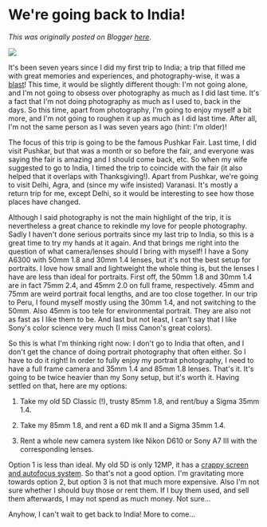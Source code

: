 # We're going back to India!

*This was originally posted on Blogger [here](https://photopensieve.blogspot.com/2018/09/were-going-back-to-india.html)*.

![](https://blogger.googleusercontent.com/img/b/R29vZ2xl/AVvXsEiW63QIigrTfrvhsKzWPhq2inpGZw-UPuy3oJ4tz7hXulhpjg4_DxQ9h_-kH1yiJ4tEcyTomj_fpAACBXLlJyCLcH3FYp0D39Yec4chWMubQapv472fB8FeZgSHmA-B1Z6nbxh4Vva_xW8j/s640/6318413560_036c68346c_z.jpg)

It's been seven years since I did my first trip to India; a trip that filled me with great memories and experiences, and photography-wise, it was a [blast](https://www.flickr.com/photos/8413680@N08/albums/72157628000459543)!
This time, it would be slightly different though: I'm not going alone, and I'm not going to obsess over photography as much as I did last time. It's a fact that I'm not doing photography as much as I used to, back in the days. So this time, apart from photography, I'm going to enjoy myself a bit more, and I'm not going to roughen it up as much as I did last time. After all, I'm not the same person as I was seven years ago (hint: I'm older)!

The focus of this trip is going to be the famous Pushkar Fair. Last time, I did visit Pushkar, but that was a month or so before the fair, and everyone was saying the fair is amazing and I should come back, etc. So when my wife suggested to go to India, I timed the trip to coincide with the fair (it also helped that it overlaps with Thanksgiving!). Apart from Pushkar, we're going to visit Delhi, Agra, and (since my wife insisted) Varanasi. It's mostly a return trip for me, except Delhi, so it would be interesting to see how those places have changed.

Although I said photography is not the main highlight of the trip, it is nevertheless a great chance to rekindle my love for people photography. Sadly I haven't done serious portraits since my last trip to India, so this is a great time to try my hands at it again. And that brings me right into the question of what camera/lenses should I bring with myself! I have a Sony A6300 with 50mm 1.8 and 30mm 1.4 lenses, but it's not the best setup for portraits. I love how small and lightweight the whole thing is, but the lenses I have are less than ideal for portraits. First off, the 50mm 1.8 and 30mm 1.4 are in fact 75mm 2.4, and 45mm 2.0 on full frame, respectively. 45mm and 75mm are weird portrait focal lengths, and are too close together. In our trip to Peru, I found myself mostly using the 30mm 1.4, and not switching to the 50mm. Also 45mm is too tele for environmental portrait. They are also not as fast as I like them to be. And last but not least, I can't say that I like Sony's color science very much (I miss Canon's great colors).

So this is what I'm thinking right now: I don't go to India that often, and I don't get the chance of doing portrait photography that often either. So I have to do it right! In order to fully enjoy my portrait photography, I need to have a full frame camera and 35mm 1.4 and 85mm 1.8 lenses. That's it. It's going to be twice heavier than my Sony setup, but it's worth it. Having settled on that, here are my options:

1. Take my old 5D Classic (!), trusty 85mm 1.8, and rent/buy a Sigma 35mm 1.4.

2. Take my 85mm 1.8, and rent a 6D mk II and a Sigma 35mm 1.4.

3. Rent a whole new camera system like Nikon D610 or Sony A7 III with the corresponding lenses.

Option 1 is less than ideal. My old 5D is only 12MP, it has a [crappy screen and autofocus system](http://photopensieve.blogspot.com/2011/11/my-photographic-thoughts-on-india-2.html). So that's not a good option. I'm gravitating more towards option 2, but option 3 is not that much more expensive. Also I'm not sure whether I should buy those or rent them. If I buy them used, and sell them afterwards, I may not spend as much money. Not sure...

Anyhow, I can't wait to get back to India! More to come...